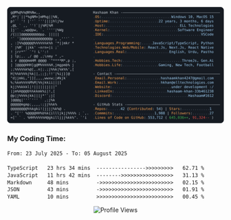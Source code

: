 <a href="https://github.com/HashaamKhan19/HashaamKhan19">
  <picture>
    <source media="(prefers-color-scheme: dark)" srcset="https://raw.githubusercontent.com/HashaamKhan19/HashaamKhan19/main/dark_mode.svg">
    <img alt="Hashaam Khan's GitHub Profile README" src="https://raw.githubusercontent.com/HashaamKhan19/HashaamKhan19/main/dark_mode.svg">
  </picture>
</a>

<h3>My Coding Time:</h1>
<!--START_SECTION:waka-->

```txt
From: 23 July 2025 - To: 05 August 2025

TypeScript   23 hrs 34 mins  ---------------->>>>>>>>>   62.71 %
JavaScript   11 hrs 42 mins  -------->>>>>>>>>>>>>>>>>   31.13 %
Markdown     48 mins         ->>>>>>>>>>>>>>>>>>>>>>>>   02.15 %
JSON         43 mins         ->>>>>>>>>>>>>>>>>>>>>>>>   01.91 %
YAML         10 mins         >>>>>>>>>>>>>>>>>>>>>>>>>   00.45 %
```

<!--END_SECTION:waka-->

<p align="center">
  <img src="https://komarev.com/ghpvc/?username=HashaamKhan19&color=grey&style=for-the-badge&abbreviated=true" alt="Profile Views"/>
</p>
